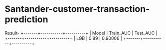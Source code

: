 # Santander-customer-transaction-prediction
Result-
+-------+-----------+----------+
| Model | Train_AUC | Test_AUC |
+-------+-----------+----------+
|  LGB  |    0.89   | 0.90006  |
+-------+-----------+----------+
